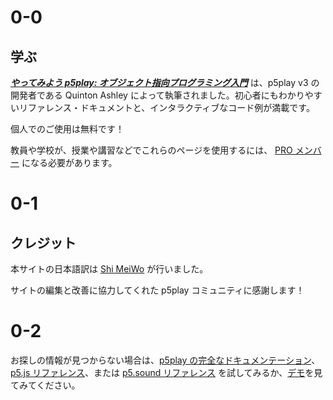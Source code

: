 # 0-0

## 学ぶ

[**_やってみよう p5play: オブジェクト指向プログラミング入門_**](.) は、p5play v3 の開発者である Quinton Ashley によって執筆されました。初心者にもわかりやすいリファレンス・ドキュメントと、インタラクティブなコード例が満載です。

個人でのご使用は無料です！

教員や学校が、授業や講習などでこれらのページを使用するには、 [PRO メンバー](../pro) になる必要があります。

# 0-1

## クレジット

本サイトの日本語訳は [Shi MeiWo](https://github.com/ShiMeiWo) が行いました。

サイトの編集と改善に協力してくれた p5play コミュニティに感謝します！

# 0-2

お探しの情報が見つからない場合は、[p5play の完全なドキュメンテーション](/docs/Sprite.html)、[p5.js リファレンス](https://p5js.org/reference/)、または [p5.sound リファレンス](https://p5js.org/reference/#/libraries/p5.sound) を試してみるか、[デモ](https://openprocessing.org/user/350295?o=35&view=sketches)を見てみてください。

